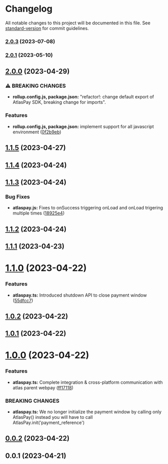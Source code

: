 # Changelog

All notable changes to this project will be documented in this file. See [standard-version](https://github.com/conventional-changelog/standard-version) for commit guidelines.

### [2.0.3](https://github.com/RavenPayAfrica/atlas-webpay-node-sdk/compare/v2.0.2...v2.0.3) (2023-07-08)

### [2.0.1](https://github.com/RavenPayAfrica/atlas-webpay-node-sdk/compare/v2.0.0...v2.0.1) (2023-05-10)

## [2.0.0](https://github.com/RavenPayAfrica/atlas-webpay-node-sdk/compare/v1.1.5...v2.0.0) (2023-04-29)


### ⚠ BREAKING CHANGES

* **rollup.config.js, package.json:** "refactor!: change default export of AtlasPay SDK, breaking change for imports".

### Features

* **rollup.config.js, package.json:** implement support for all javascript environment ([0f2b9eb](https://github.com/RavenPayAfrica/atlas-webpay-node-sdk/commit/0f2b9ebcfb28cb421e89023eb7fb6c02b49ac825))

<a name="1.1.5"></a>
## [1.1.5](https://github.com/RavenPayAfrica/atlas-webpay-node-sdk/compare/v1.1.4...v1.1.5) (2023-04-27)



<a name="1.1.4"></a>
## [1.1.4](https://github.com/RavenPayAfrica/atlas-webpay-node-sdk/compare/v1.1.3...v1.1.4) (2023-04-24)



<a name="1.1.3"></a>
## [1.1.3](https://github.com/RavenPayAfrica/atlas-webpay-node-sdk/compare/v1.1.2...v1.1.3) (2023-04-24)


### Bug Fixes

* **atlaspay.js:** Fixes to onSuccess triggering onLoad and onLoad trigering multiple times ([18925e4](https://github.com/RavenPayAfrica/atlas-webpay-node-sdk/commit/18925e4))



<a name="1.1.2"></a>
## [1.1.2](https://github.com/RavenPayAfrica/atlas-webpay-node-sdk/compare/v1.1.1...v1.1.2) (2023-04-24)



<a name="1.1.1"></a>
## [1.1.1](https://github.com/RavenPayAfrica/atlas-webpay-node-sdk/compare/v1.1.0...v1.1.1) (2023-04-23)



<a name="1.1.0"></a>
# [1.1.0](https://github.com/RavenPayAfrica/atlas-webpay-node-sdk/compare/v1.0.2...v1.1.0) (2023-04-22)


### Features

* **atlaspay.ts:** Introduced shutdown API to close payment window ([55dfcc7](https://github.com/RavenPayAfrica/atlas-webpay-node-sdk/commit/55dfcc7))



<a name="1.0.2"></a>
## [1.0.2](https://github.com/RavenPayAfrica/atlas-webpay-node-sdk/compare/v1.0.1...v1.0.2) (2023-04-22)



<a name="1.0.1"></a>
## [1.0.1](https://github.com/RavenPayAfrica/atlas-webpay-node-sdk/compare/v1.0.0...v1.0.1) (2023-04-22)



<a name="1.0.0"></a>
# [1.0.0](https://github.com/RavenPayAfrica/atlas-webpay-node-sdk/compare/v0.0.2...v1.0.0) (2023-04-22)


### Features

* **atlaspay.ts:** Complete integration & cross-platform communication with atlas parent webpay ([ff17118](https://github.com/RavenPayAfrica/atlas-webpay-node-sdk/commit/ff17118))


### BREAKING CHANGES

* **atlaspay.ts:** We no longer initialize the payment window by calling only AtlasPay() instead you
will have to call AtlasPay.init('payment_reference')



<a name="0.0.2"></a>
## [0.0.2](https://github.com/Silvrash/flutterwave-node-sdk/compare/v0.0.1...v0.0.2) (2023-04-22)



<a name="0.0.1"></a>
## 0.0.1 (2023-04-21)
